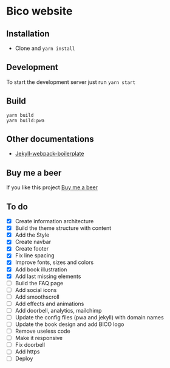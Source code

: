 # Bico website

## Installation
* Clone and `yarn install`

## Development

To start the development server just run  `yarn start`

## Build
```
yarn build
yarn build:pwa
```

## Other documentations
* [Jekyll-webpack-boilerplate](https://github.com/sandoche/Jekyll-webpack-boilerplate)

## Buy me a beer
If you like this project [Buy me a beer](https://paypal.me/kanbanote)

## To do
- [x] Create information architecture
- [x] Build the theme structure with content
- [x] Add the Style
- [x] Create navbar
- [x] Create footer
- [x] Fix line spacing
- [x] Improve fonts, sizes and colors
- [x] Add book illustration
- [x] Add last missing elements
- [ ] Build the FAQ page
- [ ] Add social icons
- [ ] Add smoothscroll
- [ ] Add effects and animations
- [ ] Add doorbell, analytics, mailchimp
- [ ] Update the config files (pwa and jekyll) with domain names
- [ ] Update the book design and add BICO logo
- [ ] Remove useless code
- [ ] Make it responsive
- [ ] Fix doorbell
- [ ] Add https
- [ ] Deploy
